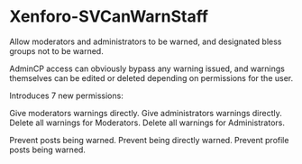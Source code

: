 Xenforo-SVCanWarnStaff
======================

Allow moderators and administrators to be warned, and designated bless groups not to be warned. 

AdminCP access can obviously bypass any warning issued, and warnings themselves can be edited or deleted depending on permissions for the user.

Introduces 7 new permissions:

Give moderators warnings directly.
Give administrators warnings directly.
Delete all warnings for Moderators.
Delete all warnings for Administrators.

Prevent posts being warned.
Prevent being directly warned.
Prevent profile posts being warned.